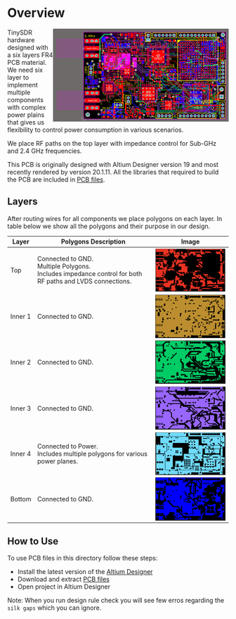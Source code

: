 # Overview
<img src="../images/tinysdr_all.png" alt="TinySDR PCB All Layers" width="400" align="right"/>

TinySDR hardware designed with a six layers FR4 PCB material. We need six layer to implement multiple components with complex power plains that gives us flexibility to control power consumption in various scenarios.

We place RF paths on the top layer with impedance control for Sub-GHz and 2.4 GHz frequencies.

This PCB is originally designed with Altium Designer version 19 and most recently rendered by version 20.1.11. All the libraries that required to build the PCB are included in [PCB files](./pcb-tinysdr.zip).

## Layers
After routing wires for all components we place polygons on each layer. In table below we show all the polygons and their purpose in our design.

| Layer       | Polygons Description |Image  |
| ----------- | ------------------- |-------|
| Top | Connected to GND.<br /> Multiple Polygons.<br /> Includes impedance control for both RF paths and LVDS connections. | <img src="../images/tinysdr_top.png" alt="Top Layer Polygon" width="300" align="center"/>|
| Inner 1 | Connected to GND. | <img src="../images/tinysdr_mid1.png" alt="Inner Layer 1 Polygon" width="300" align="center"/>|
| Inner 2 | Connected to GND. | <img src="../images/tinysdr_mid2.png" alt="Inner Layer 2 Polygon" width="300" align="center"/>|
| Inner 3 | Connected to GND. | <img src="../images/tinysdr_mid3.png" alt="Inner Layer 3 Polygon" width="300" align="center"/>|
| Inner 4 | Connected to Power.<br /> Includes multiple polygons for various power planes. | <img src="./images/tinysdr_mid4.png" alt="Inner Layer 4 Polygons" width="300" align="center"/>|
| Bottom | Connected to GND. | <img src="../images/tinysdr_bottom.png" alt="Bottom Layer Polygon" width="300" align="center"/>|

## How to Use
To use PCB files in this directory follow these steps:
- Install the latest version of the [Altium Designer](https://www.altium.com/products/downloads)
- Download and extract [PCB files](./pcb-tinysdr.zip)
- Open project in Altium Designer

Note: When you run design rule check you will see few erros regarding the `silk gaps` which you can ignore.
